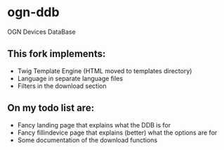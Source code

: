 # ogn-ddb
OGN Devices DataBase

## This fork implements:
* Twig Template Engine (HTML moved to templates directory)
* Language in separate language files 
* Filters in the download section

## On my todo list are:
* Fancy landing page that explains what the DDB is for
* Fancy fillindevice page that explains (better) what the options are for
* Some documentation of the download functions